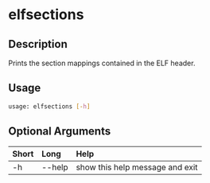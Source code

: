 <!-- THIS PART OF THIS FILE IS AUTOGENERATED. DO NOT MODIFY IT. See scripts/generate_docs.sh -->




# elfsections

## Description


Prints the section mappings contained in the ELF header.
## Usage


```bash
usage: elfsections [-h]

```
## Optional Arguments

|Short|Long|Help|
| :--- | :--- | :--- |
|-h|--help|show this help message and exit|

<!-- END OF AUTOGENERATED PART. Do not modify this line or the line below, they mark the end of the auto-generated part of the file. If you want to extend the documentation in a way which cannot easily be done by adding to the command help description, write below the following line. -->
<!-- ------------\>8---- ----\>8---- ----\>8------------ -->
